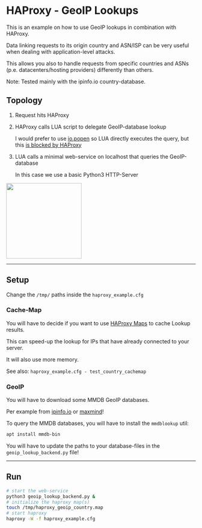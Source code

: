 # HAProxy - GeoIP Lookups

This is an example on how to use GeoIP lookups in combination with HAProxy.

Data linking requests to its origin country and ASN/ISP can be very useful when dealing with application-level attacks.

This allows you also to handle requests from specific countries and ASNs (p.e. datacenters/hosting providers) differently than others.

Note: Tested mainly with the ipinfo.io country-database.

## Topology

1. Request hits HAProxy

2. HAProxy calls LUA script to delegate GeoIP-database lookup

   I would prefer to use [io.popen](https://www.lua.org/manual/5.1/manual.html#pdf-io.popen) so LUA directly executes the query, but this [is blocked by HAProxy](https://discourse.haproxy.org/t/haproxy-1-8-update-to-2-7-3-lua-issues/8454)

3. LUA calls a minimal web-service on localhost that queries the GeoIP-database

   In this case we use a basic Python3 HTTP-Server

<img src="https://raw.githubusercontent.com/superstes/haproxy-geoip-lua/latest/topology.svg" width=200>

----

## Setup

Change the `/tmp/` paths inside the `haproxy_example.cfg`


### Cache-Map

You will have to decide if you want to use [HAProxy Maps](https://www.haproxy.com/blog/introduction-to-haproxy-maps) to cache Lookup results.

This can speed-up the lookup for IPs that have already connected to your server.

It will also use more memory.

See also: `haproxy_example.cfg - test_country_cachemap`


### GeoIP

You will have to download some MMDB GeoIP databases.

Per example from [ipinfo.io](https://ipinfo.io/account/data-downloads) or [maxmind](https://maxmind.com)!

To query the MMDB databases, you will have to install the `mmdblookup` util:

```bash
apt install mmdb-bin
```

You will have to update the paths to your database-files in the `geoip_lookup_backend.py` file!

----

## Run

```bash
# start the web-service
python3 geoip_lookup_backend.py &
# initialize the haproxy map(s)
touch /tmp/haproxy_geoip_country.map
# start haproxy
haproxy -W -f haproxy_example.cfg
```

